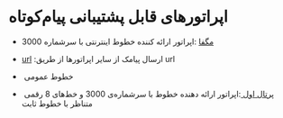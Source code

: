 # اپراتورهای قابل پشتیبانی پیام‌کوتاه


-    [مگفا](https://github.com/1stco/PayamGostarDocs/blob/master/Help/Settings/General-settings/payamak/magfa.md) :اپراتور ارائه کننده خطوط اینترنتی با سرشماره 3000 

-  [url](https://github.com/1stco/PayamGostarDocs/blob/master/Help/Settings/General-settings/payamak/url.md) :ارسال پیامک از سایر اپراتورها از طریق url 

- ​    خطوط عمومی

- ​    [پرتال اول ](https://github.com/1stco/PayamGostarDocs/blob/master/Help/1st/1st.md):اپراتور ارائه دهنده خطوط با سرشماره‌ی 3000 و خط‌های 8 رقمی متناظر با خطوط ثابت 


